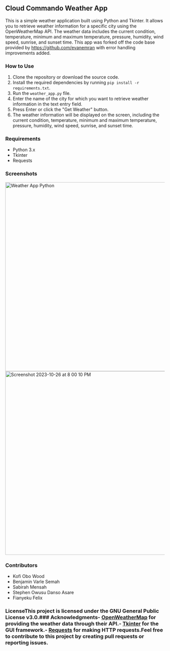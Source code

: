 ## Cloud Commando Weather App

This is a simple weather application built using Python and Tkinter. It allows you to retrieve weather information for a specific city using the OpenWeatherMap API. The weather data includes the current condition, temperature, minimum and maximum temperature, pressure, humidity, wind speed, sunrise, and sunset time.
This app was forked off the code base provided by https://github.com/evanemran with error handling improvements added.

### How to Use

1. Clone the repository or download the source code.
2. Install the required dependencies by running `pip install -r requirements.txt`.
3. Run the `weather_app.py` file.
4. Enter the name of the city for which you want to retrieve weather information in the text entry field.
5. Press Enter or click the "Get Weather" button.
6. The weather information will be displayed on the screen, including the current condition, temperature, minimum and maximum temperature, pressure, humidity, wind speed, sunrise, and sunset time.

### Requirements

- Python 3.x
- Tkinter
- Requests

### Screenshots

<img width="596" alt="Weather App Python" src="https://github.com/kobowood1/CloudCommandosWeatherApp/assets/57547207/79ffc06f-24df-47ee-bc49-d4733134a756">

<img width="579" alt="Screenshot 2023-10-26 at 8 00 10 PM" src="https://github.com/kobowood1/CloudCommandosWeatherApp/assets/57547207/c6121a91-bcd6-4f58-bce2-94f900f2cdc6">

### Contributors
- Kofi Obo Wood
- Benjamin Varle Semah
- Sabirah Mensah
- Stephen Owusu Danso Asare
- Fianyeku Felix

### LicenseThis project is licensed under the GNU General Public License v3.0.### Acknowledgments- [OpenWeatherMap](https://openweathermap.org/) for providing the weather data through their API.- [Tkinter](https://docs.python.org/3/library/tkinter.html) for the GUI framework.- [Requests](https://docs.python-requests.org/en/latest/) for making HTTP requests.Feel free to contribute to this project by creating pull requests or reporting issues.
